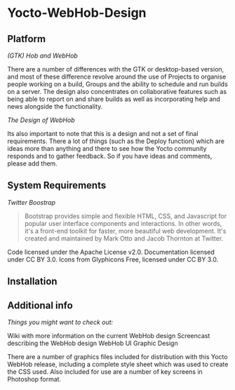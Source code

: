 Yocto-WebHob-Design
===================

Platform
-----------

*(GTK) Hob and WebHob*

There are a number of differences with the GTK or desktop-based version, and most of these difference revolve around the use of Projects to organise people working on a build, Groups and the ability to schedule and run builds on a server. The design also concentrates on collaborative features such as being able to report on and share builds as well as incorporating help and news alongside the functionality.

*The Design of WebHob*

Its also important to note that this is a design and not a set of final requirements. There a lot of things (such as the Deploy function) which are ideas more than anything and there to see how the Yocto community responds and to gather feedback. So if you have ideas and comments, please add them.
 

System Requirements
------------------------------


*Twitter Boostrap*

> Bootstrap provides simple and flexible HTML, CSS, and Javascript for popular user interface components and interactions. In other words, it's a front-end toolkit for faster, more beautiful web development. It's created and maintained by Mark Otto and Jacob Thornton at Twitter.

Code licensed under the Apache License v2.0. Documentation licensed under CC BY 3.0.
Icons from Glyphicons Free, licensed under CC BY 3.0.




Installation
--------------



Additional info
-------------------

*Things you might want to check out:*

Wiki with more information on the current WebHob design
Screencast describing the WebHob design
WebHob UI Graphic Design

There are a number of graphics files included for distribution with this Yocto WebHob release, including a complete style sheet which was used to create the CSS used. Also included for use are a number of key screens in Photoshop format.
